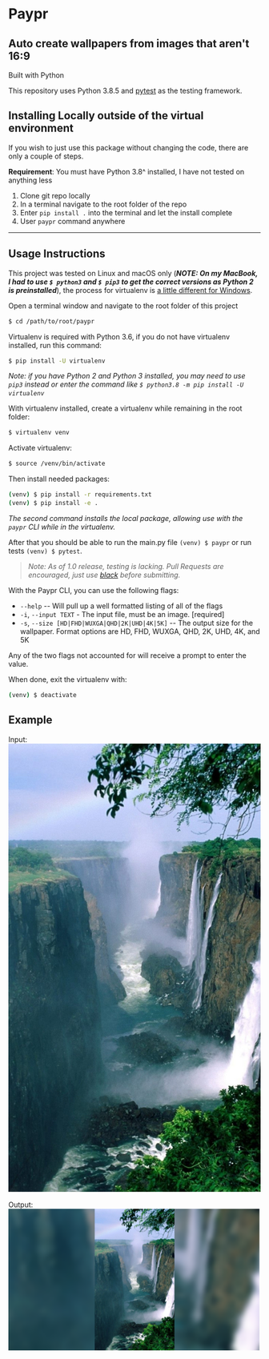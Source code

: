 # Paypr

## Auto create wallpapers from images that aren't 16:9

Built with Python

This repository uses Python 3.8.5 and [pytest](https://pytest.org) as the testing framework.

## Installing Locally outside of the virtual environment

If you wish to just use this package without changing the code, there are only a couple of steps.

**Requirement**: You must have Python 3.8^ installed, I have not tested on anything less

1. Clone git repo locally
2. In a terminal navigate to the root folder of the repo
3. Enter `pip install .` into the terminal and let the install complete
4. User `paypr` command anywhere

---

## Usage Instructions

This project was tested on Linux and macOS only (**_NOTE: On my MacBook, I had to use `$ python3` and `$ pip3` to get the correct versions as Python 2 is preinstalled_**), the process for virtualenv is [a little different for Windows](https://python.land/virtual-environments/virtualenv).

Open a terminal window and navigate to the root folder of this project

```bash
$ cd /path/to/root/paypr
```

Virtualenv is required with Python 3.6, if you do not have virtualenv installed, run this command:

```bash
$ pip install -U virtualenv
```

_Note: if you have Python 2 and Python 3 installed, you may need to use `pip3` instead or enter the command like `$ python3.8 -m pip install -U virtualenv`_

With virtualenv installed, create a virtualenv while remaining in the root folder:

```bash
$ virtualenv venv
```

Activate virtualenv:

```bash
$ source /venv/bin/activate
```

Then install needed packages:

```bash
(venv) $ pip install -r requirements.txt
(venv) $ pip install -e .
```

_The second command installs the local package, allowing use with the `paypr` CLI while in the virtualenv._

After that you should be able to run the main.py file `(venv) $ paypr` or run tests `(venv) $ pytest`.

> _Note: As of 1.0 release, testing is lacking. Pull Requests are encouraged, just use [black](https://pypi.org/project/black/) before submitting._

With the Paypr CLI, you can use the following flags:

- `--help` -- Will pull up a well formatted listing of all of the flags
- `-i`, `--input TEXT` - The input file, must be an image. [required]
- `-s`, `--size [HD|FHD|WUXGA|QHD|2K|UHD|4K|5K]` -- The output size for the wallpaper. Format options are HD, FHD, WUXGA, QHD, 2K, UHD, 4K, and 5K

Any of the two flags not accounted for will receive a prompt to enter the value.

When done, exit the virtualenv with:

```bash
(venv) $ deactivate
```

## Example

Input: ![Example Input](398027.jpg)

Output: ![Example Output](398027_2021-03-18.png)

